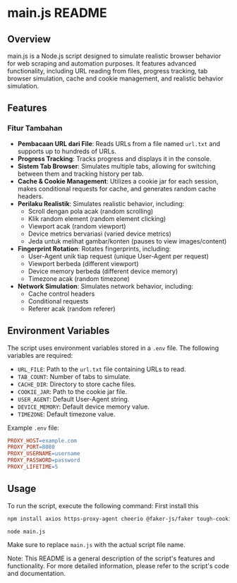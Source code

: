 # main.js README

## Overview

main.js is a Node.js script designed to simulate realistic browser behavior for web scraping and automation purposes. It features advanced functionality, including URL reading from files, progress tracking, tab browser simulation, cache and cookie management, and realistic behavior simulation.

## Features

### Fitur Tambahan

- **Pembacaan URL dari File**: Reads URLs from a file named `url.txt` and supports up to hundreds of URLs.
- **Progress Tracking**: Tracks progress and displays it in the console.
- **Sistem Tab Browser**: Simulates multiple tabs, allowing for switching between them and tracking history per tab.
- **Cache & Cookie Management**: Utilizes a cookie jar for each session, makes conditional requests for cache, and generates random cache headers.
- **Perilaku Realistik**: Simulates realistic behavior, including:
  - Scroll dengan pola acak (random scrolling)
  - Klik random element (random element clicking)
  - Viewport acak (random viewport)
  - Device metrics bervariasi (varied device metrics)
  - Jeda untuk melihat gambar/konten (pauses to view images/content)
- **Fingerprint Rotation**: Rotates fingerprints, including:
  - User-Agent unik tiap request (unique User-Agent per request)
  - Viewport berbeda (different viewport)
  - Device memory berbeda (different device memory)
  - Timezone acak (random timezone)
- **Network Simulation**: Simulates network behavior, including:
  - Cache control headers
  - Conditional requests
  - Referer acak (random referer)

## Environment Variables

The script uses environment variables stored in a `.env` file. The following variables are required:

- `URL_FILE`: Path to the `url.txt` file containing URLs to read.
- `TAB_COUNT`: Number of tabs to simulate.
- `CACHE_DIR`: Directory to store cache files.
- `COOKIE_JAR`: Path to the cookie jar file.
- `USER_AGENT`: Default User-Agent string.
- `DEVICE_MEMORY`: Default device memory value.
- `TIMEZONE`: Default timezone value.

Example `.env` file:

```makefile
PROXY_HOST=example.com
PROXY_PORT=8080
PROXY_USERNAME=username
PROXY_PASSWORD=password
PROXY_LIFETIME=5
```

## Usage

To run the script, execute the following command:
First install this 
```bash
npm install axios https-proxy-agent cheerio @faker-js/faker tough-cookie dotenv
```

```bash
node main.js
```

Make sure to replace `main.js` with the actual script file name.

Note: This README is a general description of the script's features and functionality. For more detailed information, please refer to the script's code and documentation.
